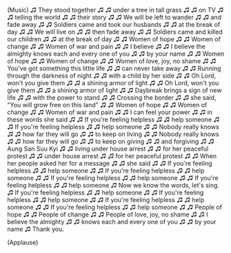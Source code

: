 
(Music)
♫ They stood together ♫
♫ under a tree in tall grass ♫
♫ on TV ♫
♫ telling the world ♫
♫ their story ♫
♫ We will be left to wander ♫
♫ and fade away ♫
♫ Soldiers came and took our husbands ♫
♫ at the break of day ♫
♫ We will live on ♫
♫ then fade away ♫
♫ Soldiers came and killed our children ♫
♫ at the break of day ♫
♫ Women of hope ♫
♫ Women of change ♫
♫ Women of war and pain ♫
♫ I believe ♫
♫ I believe the almighty knows each and every one of you ♫
♫ by your name ♫
♫ Women of hope ♫
♫ Women of change ♫
♫ Women of love, joy, no shame ♫
♫ You&#39;ve got something this little life ♫
♫ can never take away ♫
♫ Running through the darkness of night ♫
♫ with a child by her side ♫
♫ Oh Lord, won&#39;t you give them ♫
♫ a shining armor of light ♫
♫ Oh Lord, won&#39;t you give them ♫
♫ a shining armor of light ♫
♫ Daybreak brings a sign of new life ♫
♫ with the power to stand ♫
♫ Crossing the border ♫
♫ she said, &quot;You will grow free on this land&quot; ♫
♫ Women of hope ♫
♫ Women of change ♫
♫ Women of war and pain ♫
♫ I can feel your power ♫
♫ in these words she said ♫
♫ If you&#39;re feeling helpless ♫
♫ help someone ♫
♫ If you&#39;re feeling helpless ♫
♫ help someone ♫
♫ Nobody really knows ♫
♫ how far they will go ♫
♫ to keep on living ♫
♫ Nobody really knows ♫
♫ how far they will go ♫
♫ to keep on giving ♫
♫ and forgiving ♫
♫ Aung San Suu Kyi ♫
♫ living under house arrest ♫
♫ for her peaceful protest ♫
♫ under house arrest ♫
♫ for her peaceful protest ♫
♫ When her people asked her for a message ♫
♫ she said ♫
♫ If you&#39;re feeling helpless ♫
♫ help someone ♫
♫ If you&#39;re feeling helpless ♫
♫ help someone ♫
♫ If you&#39;re feeling helpless ♫
♫ help someone ♫
♫ If you&#39;re feeling helpless ♫
♫ help someone ♫
Now we know the words, let&#39;s sing.
♫ If you&#39;re feeling helpless ♫
♫ help someone ♫
♫ If you&#39;re feeling helpless ♫
♫ help someone ♫
♫ If you&#39;re feeling helpless ♫
♫ help someone ♫
♫ If you&#39;re feeling helpless ♫
♫ help someone ♫
♫ People of hope ♫
♫ People of change ♫
♫ People of love, joy, no shame ♫
♫ I believe the almighty ♫
♫ knows each and every one of you ♫
♫ by your name ♫
Thank you.

(Applause)

